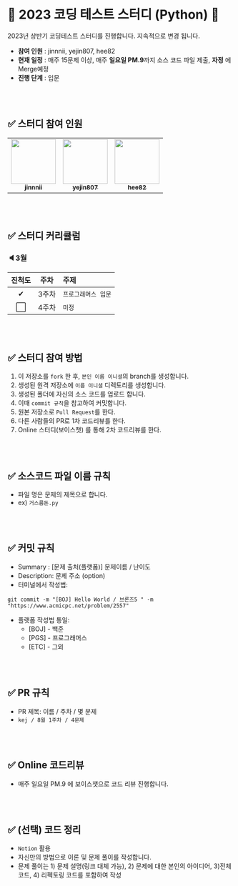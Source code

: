 <div align=center>
</div>

# 💯 2023 코딩 테스트 스터디 (Python) 💯
2023년 상반기 코딩테스트 스터디를 진행합니다. 지속적으로 변경 됩니다.
* **참여 인원** : jinnnii, yejin807, hee82
* **현재 일정** : 매주 15문제 이상, 매주 **일요일 PM.9**까지 소스 코드 파일 제출, **자정** 에 Merge예정
* **진행 단계** : 입문

<br />
<br />

## ✅ 스터디 참여 인원
<table>
<tr>
<td align="center"><a href="https://github.com/jinnnii"><img src="https://avatars.githubusercontent.com/u/55618713?v=4" width="100px;" alt=""/><br /><sub><b>jinnnii</b></sub></a><br /></td>
<td align="center"><a href="https://github.com/yejin807"><img src="https://avatars.githubusercontent.com/u/57592501?v=4" width="100px;" alt=""/> <br /><sub><b>yejin807</b></sub></a><br /></td>
<td align="center"><a href="https://github.com/hee82"><img src="https://avatars.githubusercontent.com/u/83055150?v=4" width="100px;" alt=""/> <br /><sub><b>hee82</b></sub></a><br /></td>
</tr>
</table>

<br />
<br />

## ✅ 스터디 커리큘럼

### 🔈3월

| 진척도 | 주차  | 주제        |
| :----: | :---: | :---------- |
|   ✔    | 3주차 | `프로그래머스 입문`      |
|  ⬜️   | 4주차 | `미정`       |

<br />
<br />

## ✅ 스터디 참여 방법
1. 이 저장소를 `fork` 한 후, `본인 이름 이니셜`의 branch를 생성합니다.
2. 생성된 원격 저장소에 `이름 이니셜` 디렉토리를 생성합니다.
3. 생성된 폴더에 자신의 소스 코드를 업로드 합니다.
4. 이때 `commit 규칙`을 참고하여 커밋합니다.
5. 원본 저장소로 `Pull Request`를 한다.
6. 다른 사람들의 PR로 1차 코드리뷰를 한다.
7. Online 스터디(보이스챗) 를 통해 2차 코드리뷰를 한다.

<br />
<br />

## ✅ 소스코드 파일 이름 규칙
- 파일 명은 문제의 제목으로 합니다.
- ex) `거스름돈.py`

<br />
<br />

## ✅ 커밋 규칙
- Summary :  [문제 출처(플랫폼)] 문제이름 / 난이도 
- Description: 문제 주소 (option)
- 터미널에서 작성법: 
```
git commit -m "[BOJ] Hello World / 브론즈5 " -m "https://www.acmicpc.net/problem/2557"
```
- 플랫폼 작성법 통일: 
  * [BOJ] - 백준 
  * [PGS] - 프로그래머스
  * [ETC] - 그외

<br />
<br />

## ✅ PR 규칙
- PR 제목: 이름 / 주차 / 몇 문제
-  ```kej / 8월 1주차 / 4문제 ```


<br />
<br />

## ✅ Online 코드리뷰
- 매주 일요일 PM.9 에 보이스챗으로 코드 리뷰 진행합니다.

<br />
<br />

## ✅ (선택) 코드 정리
- `Notion` 활용
- 자신만의 방법으로 이론 및 문제 풀이를 작성합니다.
- 문제 풀이는 1) 문제 설명(링크 대체 가능), 2) 문제에 대한 본인의 아이디어, 3)전체 코드, 4) 리펙토링 코드를 포함하여 작성


<br />
<br />


